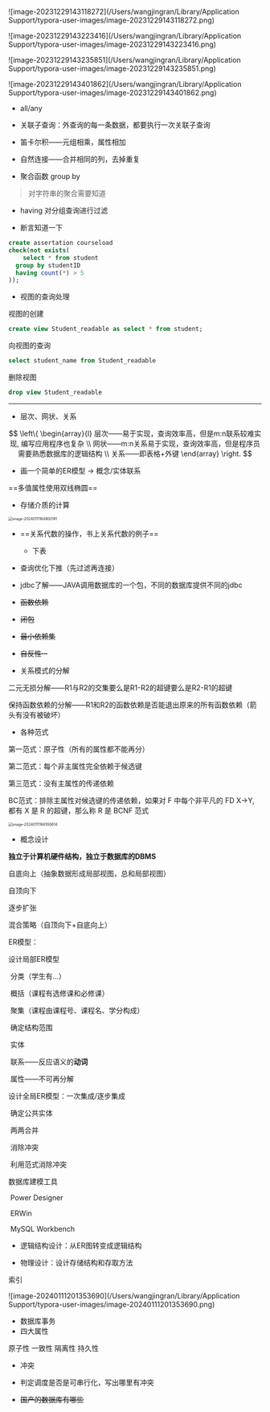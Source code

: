 ![image-20231229143118272](/Users/wangjingran/Library/Application Support/typora-user-images/image-20231229143118272.png)



![image-20231229143223416](/Users/wangjingran/Library/Application Support/typora-user-images/image-20231229143223416.png)

![image-20231229143235851](/Users/wangjingran/Library/Application Support/typora-user-images/image-20231229143235851.png)

![image-20231229143401862](/Users/wangjingran/Library/Application Support/typora-user-images/image-20231229143401862.png)

- all/any
- 关联子查询：外查询的每一条数据，都要执行一次关联子查询



- 笛卡尔积——元组相乘，属性相加
- 自然连接——合并相同的列，去掉重复



- 聚合函数 group by

> 对字符串的聚合需要知道

- having 对分组查询进行过滤



- 断言知道一下

```sql
create assertation courseload
check(not exists(
	select * from student
  group by studentID
  having count(*) > 5
));
```

- 视图的查询处理

视图的创建

```sql
create view Student_readable as select * from student;
```

向视图的查询

```sql
select student_name from Student_readable
```

删除视图

```sql
drop view Student_readable
```



----

- 层次、网状、关系

$$
\left\{
\begin{array}{l}
层次——易于实现，查询效率高，但是m:n联系较难实现, 编写应用程序也复杂 \\
网状——m:n关系易于实现，查询效率高，但是程序员需要熟悉数据库的逻辑结构 \\
关系——即表格+外键
\end{array}
\right.
$$

- 画一个简单的ER模型 $\rightarrow$ 概念/实体联系

==多值属性使用双线椭圆==







- 存储介质的计算

<img src="/Users/wangjingran/Library/Application Support/typora-user-images/image-20240111164900191.png" alt="image-20240111164900191" style="zoom:50%;" />

- ==关系代数的操作，书上关系代数的例子==
  - 下表

- 查询优化下推（先过滤再连接）



- jdbc了解——JAVA调用数据库的一个包，不同的数据库提供不同的jdbc



- ~~函数依赖~~
- ~~闭包~~
- ~~最小依赖集~~
- ~~自反性···~~
- 关系模式的分解

二元无损分解——R1与R2的交集要么是R1-R2的超键要么是R2-R1的超键

保持函数依赖的分解——R1和R2的函数依赖是否能退出原来的所有函数依赖（箭头有没有被破坏）

- 各种范式

第一范式：原子性（所有的属性都不能再分）

第二范式：每个非主属性完全依赖于候选键

第三范式：没有主属性的传递依赖

BC范式：排除主属性对候选键的传递依赖，如果对 F 中每个非平凡的 FD X→Y, 都有 X 是 R 的超键，那么称 R 是 BCNF 范式

<img src="/Users/wangjingran/Library/Application Support/typora-user-images/image-20240111184550614.png" alt="image-20240111184550614" style="zoom:50%;" />

- 概念设计

**独立于计算机硬件结构，独立于数据库的DBMS**



自底向上（抽象数据形成局部视图，总和局部视图）

自顶向下

逐步扩张

混合策略（自顶向下+自底向上）



ER模型：

设计局部ER模型

​		分类（学生有...）

​		概括（课程有选修课和必修课）

​		聚集（课程由课程号、课程名、学分构成）

​	确定结构范围

​	实体

​	联系——反应语义的**动词**

​	属性——不可再分解

设计全局ER模型：一次集成/逐步集成

​	确定公共实体

​	两两合并

​	消除冲突

​	利用范式消除冲突

数据库建模工具

​	Power Designer

​	ERWin

​	MySQL Workbench



- 逻辑结构设计：从ER图转变成逻辑结构



- 物理设计：设计存储结构和存取方法

索引

![image-20240111201353690](/Users/wangjingran/Library/Application Support/typora-user-images/image-20240111201353690.png)

- 数据库事务
- 四大属性

原子性	一致性	隔离性	持久性

- 冲突 
- 判定调度是否是可串行化，写出哪里有冲突



- ~~国产的数据库有哪些~~







